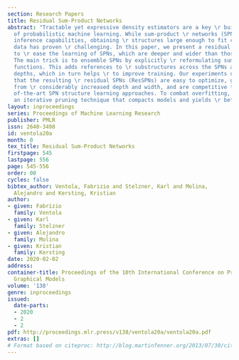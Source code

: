 ```yaml
---
section: Research Papers
title: Residual Sum-Product Networks
abstract: "Tractable yet expressive density estimators are a key \r building block
  of probabilistic machine learning. While sum-product \r networks (SPNs) offer attractive
  inference capabilities, obtaining \r structures large enough to fit complex, high-dimensional
  data has proven \r challenging. In this paper, we present a residual learning approach
  to \r ease the learning of SPNs, which are deeper and wider than those used \r previously.
  The main trick is to ensemble SPNs by explicitly \r reformulating sum nodes as residual
  functions. This adds references to \r substructures across the SPNs at different
  depths, which in turn helps \r to improve training. Our experiments demonstrate
  that the resulting \r residual SPNs (ResSPNs) are easy to optimize, gain performance
  from \r considerably increased depth and width, and are competitive to  state \r
  of-the-art SPN structure learning approaches. To combat overfitting, we \r introduce
  an iterative pruning technique that compacts models and yields \r better generalization."
layout: inproceedings
series: Proceedings of Machine Learning Research
publisher: PMLR
issn: 2640-3498
id: ventola20a
month: 0
tex_title: Residual Sum-Product Networks
firstpage: 545
lastpage: 556
page: 545-556
order: 00
cycles: false
bibtex_author: Ventola, Fabrizio and Stelzner, Karl and Molina, 
  Alejandro and Kersting, Kristian
author:
- given: Fabrizio
  family: Ventola
- given: Karl
  family: Stelzner
- given: Alejandro
  family: Molina
- given: Kristian
  family: Kersting
date: 2020-02-02
address: 
container-title: Proceedings of the 10th International Conference on Probabilistic
  Graphical Models
volume: '138'
genre: inproceedings
issued:
  date-parts:
  - 2020
  - 2
  - 2
pdf: http://proceedings.mlr.press/v138/ventola20a/ventola20a.pdf
extras: []
# Format based on citeproc: http://blog.martinfenner.org/2013/07/30/citeproc-yaml-for-bibliographies/
---
```

